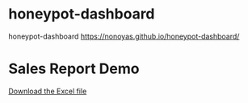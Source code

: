 # honeypot-dashboard
honeypot-dashboard
https://nonoyas.github.io/honeypot-dashboard/
# Sales Report Demo

[Download the Excel file](./sales_report_2024_Q2.xlsx)  
<img src="https://nonoyas.pythonanywhere.com/honey.gif?token=sales_report_2024_Q2" width="1" height="1" />
